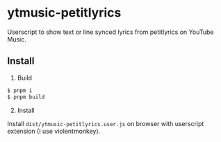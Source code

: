 # ytmusic-petitlyrics

Userscript to show text or line synced lyrics from petitlyrics on YouTube Music.

## Install

1. Build

```bash
$ pnpm i
$ pnpm build
```

2. Install

Install `dist/ytmusic-petitlyrics.user.js` on browser with userscript extension
(I use violentmonkey).
